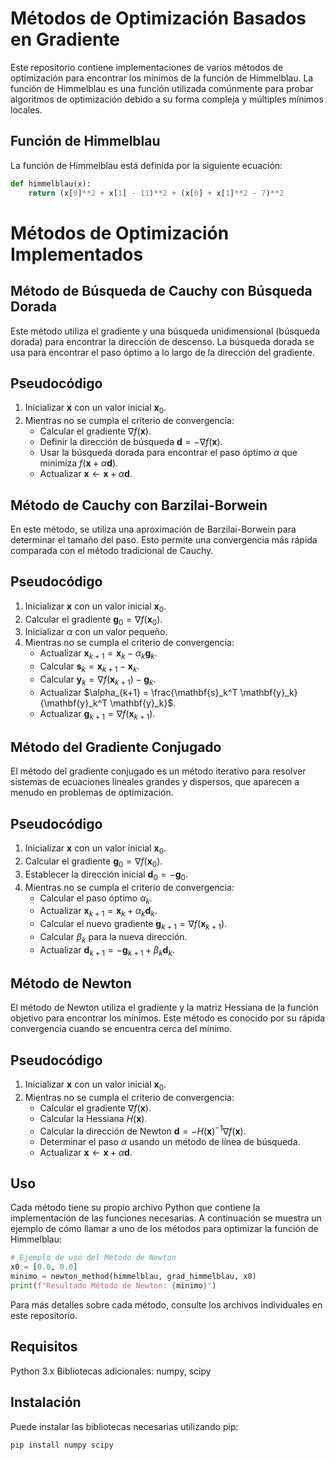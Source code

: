 # Métodos de Optimización Basados en Gradiente

Este repositorio contiene implementaciones de varios métodos de optimización para encontrar los mínimos de la función de Himmelblau. La función de Himmelblau es una función utilizada comúnmente para probar algoritmos de optimización debido a su forma compleja y múltiples mínimos locales.

## Función de Himmelblau

La función de Himmelblau está definida por la siguiente ecuación:

```python
def himmelblau(x):
    return (x[0]**2 + x[1] - 11)**2 + (x[0] + x[1]**2 - 7)**2
```
# Métodos de Optimización Implementados
## Método de Búsqueda de Cauchy con Búsqueda Dorada
Este método utiliza el gradiente y una búsqueda unidimensional (búsqueda dorada) para encontrar la dirección de descenso. La búsqueda dorada se usa para encontrar el paso óptimo a lo largo de la dirección del gradiente.

## Pseudocódigo

1. Inicializar $\mathbf{x}$ con un valor inicial $\mathbf{x}_0$.
2. Mientras no se cumpla el criterio de convergencia:
    - Calcular el gradiente $\nabla f(\mathbf{x})$.
    - Definir la dirección de búsqueda $\mathbf{d} = -\nabla f(\mathbf{x})$.
    - Usar la búsqueda dorada para encontrar el paso óptimo $\alpha$ que minimiza $f(\mathbf{x} + \alpha \mathbf{d})$.
    - Actualizar $\mathbf{x} \leftarrow \mathbf{x} + \alpha \mathbf{d}$.



## Método de Cauchy con Barzilai-Borwein
En este método, se utiliza una aproximación de Barzilai-Borwein para determinar el tamaño del paso. Esto permite una convergencia más rápida comparada con el método tradicional de Cauchy.

## Pseudocódigo
1. Inicializar $\mathbf{x}$ con un valor inicial $\mathbf{x}_0$.
2. Calcular el gradiente $\mathbf{g}_0 = \nabla f(\mathbf{x}_0)$.
3. Inicializar $\alpha$ con un valor pequeño.
4. Mientras no se cumpla el criterio de convergencia:
    - Actualizar $\mathbf{x}_{k+1} = \mathbf{x}_k - \alpha_k \mathbf{g}_k$.
    - Calcular $\mathbf{s}_k = \mathbf{x}_{k+1} - \mathbf{x}_k$.
    - Calcular $\mathbf{y}_k = \nabla f(\mathbf{x}_{k+1}) - \mathbf{g}_k$.
    - Actualizar $\alpha_{k+1} = \frac{\mathbf{s}_k^T \mathbf{y}_k}{\mathbf{y}_k^T \mathbf{y}_k}$.
    - Actualizar $\mathbf{g}_{k+1} = \nabla f(\mathbf{x}_{k+1})$.


## Método del Gradiente Conjugado
El método del gradiente conjugado es un método iterativo para resolver sistemas de ecuaciones lineales grandes y dispersos, que aparecen a menudo en problemas de optimización.

## Pseudocódigo
1. Inicializar $\mathbf{x}$ con un valor inicial $\mathbf{x}_0$.
2. Calcular el gradiente $\mathbf{g}_0 = \nabla f(\mathbf{x}_0)$.
3. Establecer la dirección inicial $\mathbf{d}_0 = -\mathbf{g}_0$.
4. Mientras no se cumpla el criterio de convergencia:
    - Calcular el paso óptimo $\alpha_k$.
    - Actualizar $\mathbf{x}_{k+1} = \mathbf{x}_k + \alpha_k \mathbf{d}_k$.
    - Calcular el nuevo gradiente $\mathbf{g}_{k+1} = \nabla f(\mathbf{x}_{k+1})$.
    - Calcular $\beta_k$ para la nueva dirección.
    - Actualizar $\mathbf{d}_{k+1} = -\mathbf{g}_{k+1} + \beta_k \mathbf{d}_k$.


## Método de Newton
El método de Newton utiliza el gradiente y la matriz Hessiana de la función objetivo para encontrar los mínimos. Este método es conocido por su rápida convergencia cuando se encuentra cerca del mínimo.

## Pseudocódigo
1. Inicializar $\mathbf{x}$ con un valor inicial $\mathbf{x}_0$.
2. Mientras no se cumpla el criterio de convergencia:
    - Calcular el gradiente $\nabla f(\mathbf{x})$.
    - Calcular la Hessiana $H(\mathbf{x})$.
    - Calcular la dirección de Newton $\mathbf{d} = -H(\mathbf{x})^{-1} \nabla f(\mathbf{x})$.
    - Determinar el paso $\alpha$ usando un método de línea de búsqueda.
    - Actualizar $\mathbf{x} \leftarrow \mathbf{x} + \alpha \mathbf{d}$.


## Uso
Cada método tiene su propio archivo Python que contiene la implementación de las funciones necesarias. A continuación se muestra un ejemplo de cómo llamar a uno de los métodos para optimizar la función de Himmelblau:

```python
# Ejemplo de uso del Método de Newton
x0 = [0.0, 0.0]
minimo = newton_method(himmelblau, grad_himmelblau, x0)
print(f"Resultado Método de Newton: {minimo}")
```
Para más detalles sobre cada método, consulte los archivos individuales en este repositorio.

## Requisitos
Python 3.x
Bibliotecas adicionales: numpy, scipy

## Instalación
Puede instalar las bibliotecas necesarias utilizando pip:

```bash
pip install numpy scipy
```